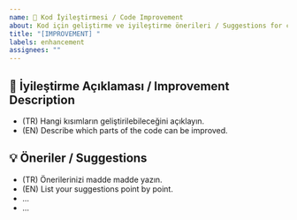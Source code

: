 ```yaml
---
name: 🚀 Kod İyileştirmesi / Code Improvement
about: Kod için geliştirme ve iyileştirme önerileri / Suggestions for code improvements
title: "[IMPROVEMENT] "
labels: enhancement
assignees: ""
---
```


## 🚀 İyileştirme Açıklaması / Improvement Description
- (TR) Hangi kısımların geliştirilebileceğini açıklayın.  
- (EN) Describe which parts of the code can be improved.

## 💡 Öneriler / Suggestions
- (TR) Önerilerinizi madde madde yazın.  
- (EN) List your suggestions point by point.  
- ...
- ...